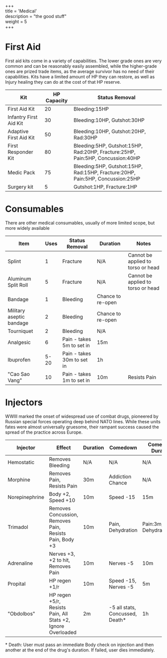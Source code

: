 +++   
title = 'Medical'   
description = "the good stuff"   
weight = 5  
+++   

# First Aid
First aid kits come in a variety of capabilities. The lower grade ones are very common and can be reasonably easily assembled, while the higher-grade ones are prized trade items, as the average survivor has no need of their capabilities. Kits have a limited amount of HP they can restore, as well as Injury healing they can do at the cost of that HP reserve.

| Kit                    | HP Capacity | Status Removal                                                                |
| ---------------------- | ----------- | ----------------------------------------------------------------------------- |
| First Aid Kit          | 20          | Bleeding:15HP                                                                 |
| Infantry First Aid Kit | 30          | Bleeding:10HP, Gutshot:30HP                                                   |
| Adaptive First Aid Kit | 50          | Bleeding:10HP, Gutshot:20HP, Rad:30HP                                         |
| First Responder Kit    | 80          | Bleeding:5HP, Gutshot:15HP, Rad:20HP, Fracture:25HP, Pain:5HP, Concussion:40HP|
| Medic Pack             | 75          | Bleeding:5HP, Gutshot:15HP, Rad:15HP, Fracture:20HP, Pain:5HP, Concussion:25HP|
| Surgery kit            | 5           | Gutshot:1HP, Fracture:1HP                                                     |

# Consumables
There are other medical consumables, usually of more limited scope, but more widely available

| Item                     | Uses | Status Removal             | Duration          | Notes                              |
| ------------------------ | ---- | -------------------------- | ----------------- | ---------------------------------- |
| Splint                   | 1    | Fracture                   | N/A               | Cannot be applied to torso or head |
| Aluminum Split Roll      | 5    | Fracture                   | N/A               | Cannot be applied to torso or head |
| Bandage                  | 1    | Bleeding                   | Chance to re-open |                                    |
| Military aseptic bandage | 2    | Bleeding                   | Chance to re-open |                                    |
| Tourniquet               | 2    | Bleeding                   | N/A               |                                    |
| Analgesic                | 6    | Pain - takes 5m to set in  | 15m               |                                    |
| Ibuprofen                | 5-20 | Pain - takes 30m to set in | 1h                |                                    |
| "Cao Sao Vang"           | 10   | Pain - takes 1m to set in  | 10m               | Resists  Pain                      |

# Injectors
WWIII marked the onset of widespread use of combat drugs, pioneered by Russian special forces operating deep behind NATO lines. While these units fates were almost universally gruesome, their rampant success caused the spread of the practice across Europe.

| Injector       | Effect                                                       | Duration | Comedown                          | Comedown Duration        |
| -------------- | ------------------------------------------------------------ | -------- | --------------------------------- | ------------------------ |
| Hemostatic     | Removes Bleeding                                             | N/A      | N/A                               | N/A                      |
| Morphine       | Removes Pain, Resists Pain                                   | 30m      | Addiction Chance                  | N/A                      |
| Norepinephrine | Body +2, Speed +10                                           | 10m      | Speed -15                         | 15m                      |
| Trimadol       | Removes Concussion, Removes Pain, Resists Pain, Body +3      | 10m      | Pain, Dehydration                 | Pain:3m, Dehydration:N/A |
| Adrenaline     | Nerves +3, +2 to hit, Removes Pain                           | 10m      | Nerves -5                         | 10m                      |
| Propital       | HP regen +1/r                                                | 10m      | Speed -15, Nerves -5              | 5m                       |
| "Obdolbos"     | HP regen +5/r, Resists Pain, All Stats +2, Ignore Overloaded | 2m       | \-5 all stats, Concussed, Death\* | 1h                       |

\* Death: User must pass an immediate Body check on injection and then another at the end of the drug's duration. If failed, user dies immediately.